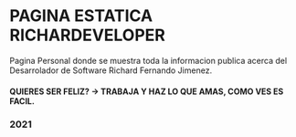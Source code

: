 # PAGINA ESTATICA RICHARDEVELOPER

Pagina Personal donde se muestra toda la informacion publica acerca del Desarrolador de Software Richard Fernando Jimenez.

#### QUIERES SER FELIZ? -> TRABAJA Y HAZ LO QUE AMAS, COMO VES ES FACIL. 

### 2021